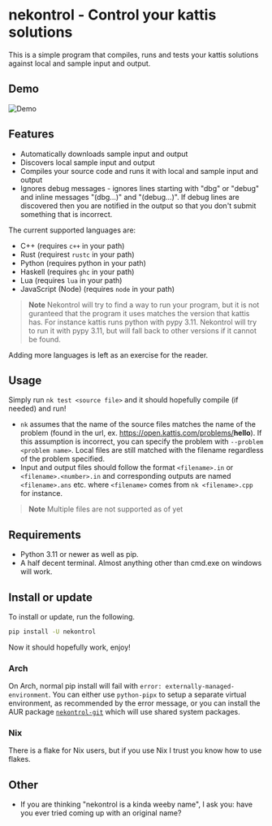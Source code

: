 # nekontrol - Control your kattis solutions

This is a simple program that compiles, runs and tests your kattis solutions
against local and sample input and output.

## Demo

![Demo](https://raw.githubusercontent.com/Quaqqer/nekontrol/main/res/demo.svg)

## Features

- Automatically downloads sample input and output
- Discovers local sample input and output
- Compiles your source code and runs it with local and sample input and output
- Ignores debug messages - ignores lines starting with "dbg" or "debug" and
  inline messages "(dbg...)" and "(debug...)". If debug lines are discovered
  then you are notified in the output so that you don't submit something that is
  incorrect.

The current supported languages are:

- C++ (requires `c++` in your path)
- Rust (requirest `rustc` in your path)
- Python (requires python in your path)
- Haskell (requires `ghc` in your path)
- Lua (requires `lua` in your path)
- JavaScript (Node) (requires `node` in your path)

> **Note**
> Nekontrol will try to find a way to run your program, but it is not guranteed
> that the program it uses matches the version that kattis has. For instance
> kattis runs python with pypy 3.11. Nekontrol will try to run it with pypy
> 3.11, but will fall back to other versions if it cannot be found.

Adding more languages is left as an exercise for the reader.

## Usage

Simply run `nk test <source file>` and it should hopefully compile (if needed)
and run!

- `nk` assumes that the name of the source files matches the name of the
  problem (found in the url, ex. https://open.kattis.com/problems/<b>hello</b>).
  If this assumption is incorrect, you can specify the problem with
  `--problem <problem name>`. Local files are still matched with the filename
  regardless of the problem specified.
- Input and output files should follow the format `<filename>.in` or
  `<filename>.<number>.in` and corresponding outputs are named `<filename>.ans`
  etc. where `<filename>` comes from `nk <filename>.cpp` for instance.

> **Note**
> Multiple files are not supported as of yet

## Requirements

- Python 3.11 or newer as well as pip.
- A half decent terminal. Almost anything other than cmd.exe on windows will
  work.

## Install or update

To install or update, run the following.

```sh
pip install -U nekontrol
```

Now it should hopefully work, enjoy!

### Arch

On Arch, normal pip install will fail with `error:
externally-managed-environment`. You can either use `python-pipx` to setup a
separate virtual environment, as recommended by the error message, or you can
install the AUR package
[`nekontrol-git`](https://aur.archlinux.org/packages/nekontrol-git) which will
use shared system packages.

### Nix

There is a flake for Nix users, but if you use Nix I trust you know how to use
flakes.

## Other

- If you are thinking "nekontrol is a kinda weeby name", I ask you: have you
  ever tried coming up with an original name?
